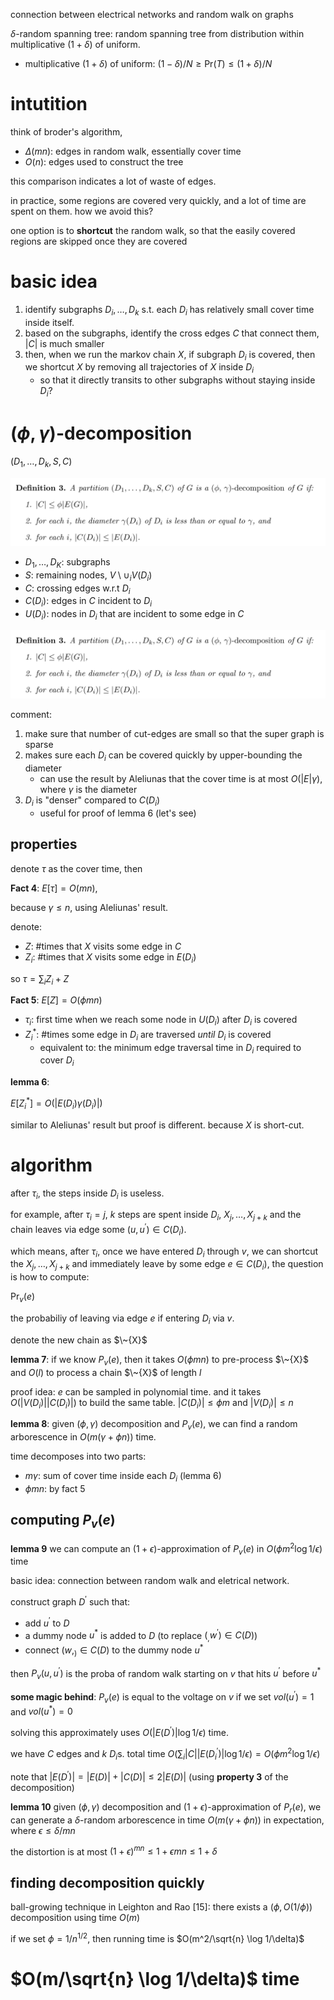 connection between electrical networks and random walk on graphs

$`\delta`$-random spanning tree: random spanning tree from distribution within multiplicative $`(1+\delta)`$ of uniform. 

- multiplicative $`(1+\delta)`$ of uniform: $`(1-\delta) / N \ge \text{Pr}(T) \le (1+\delta) / N`$




# intutition

think of broder's algorithm, 

- $`\Delta(mn)`$: edges in random walk, essentially cover time
- $`O(n)`$: edges used to construct the tree

this comparison indicates a lot of waste of edges. 

in practice, some regions are covered very quickly, and a lot of time are spent on them. how we avoid this?

one option is to **shortcut** the random walk, so that the easily covered regions are skipped once they are covered

# basic idea

1. identify subgraphs $`D_i, \ldots, D_k`$ s.t. each $`D_i`$ has relatively small cover time inside itself. 
2. based on the subgraphs, identify the cross edges $`C`$ that connect them, $`|C|`$ is much smaller
3. then, when we run the markov chain $`X`$, if subgraph $`D_i`$ is covered, then we shortcut $`X`$ by removing all trajectories of $`X`$ inside $`D_i`$
   - so that it directly transits to other subgraphs without staying inside $`D_i`$?

# $`(\phi, \gamma)`$-decomposition

$`(D_1, \ldots, D_k, S, C)`$

![](figs/faster-generation-partition-def.png)

- $`D_1, \ldots, D_K`$: subgraphs
- $`S`$: remaining nodes, $`V \setminus \cup_i V(D_i)`$
- $`C`$: crossing edges w.r.t $`D_i`$
- $`C(D_i)`$: edges in $`C`$ incident to $`D_i`$
- $`U(D_i)`$: nodes in $`D_i`$ that are incident to some edge in $`C`$

![](figs/faster-generation-partition-def.png)

comment:

1. make sure that number of cut-edges are small so that the super graph is sparse
2. makes sure each $`D_i`$ can be covered quickly by upper-bounding the diameter
   - can use the result by Aleliunas that the cover time is at most $`O(|E|\gamma)`$, where $`\gamma`$ is the diameter
3. $`D_i`$ is "denser" compared to $`C(D_i)`$
   - useful for proof of lemma 6 (let's see)

## properties

denote $`\tau`$ as the cover time, then 

**Fact 4**: $`E[\tau]=O(mn)`$, 

because $`\gamma \le n`$, using Aleliunas' result. 

denote:

-  $`Z`$: \#times that $`X`$ visits some edge in $`C`$
-  $`Z_i`$: \#times that $`X`$ visits some edge in $`E(D_i)`$

so $`\tau=\sum_i Z_i + Z`$

**Fact 5**: $`E[Z]=O(\phi mn)`$

- $`\tau_i`$: first time when we reach some node in $`U(D_i)`$ after $`D_i`$ is covered
- $`Z_i^{*}`$: \#times some edge in $`D_i`$ are traversed *until* $`D_i`$ is covered
  - equivalent to: the minimum edge traversal time in $`D_i`$ required to cover $`D_i`$


**lemma 6**:

$`E[Z_i^{*}]=O(|E(D_i) \gamma(D_i)|)`$

similar to Aleliunas' result but proof is different. because $`X`$ is short-cut. 


# algorithm

after $`\tau_i`$, the steps inside $`D_i`$ is useless. 

for example, after $`\tau_i=j`$, $`k`$ steps are spent inside $`D_i`$, $`X_j, \ldots, X_{j+k}`$ and the chain leaves via edge some $`(u, u^{'}) \in C(D_i)`$. 

which means, after $`\tau_i`$, once we have entered $`D_i`$ through $`v`$, we can shortcut the $`X_j, \ldots, X_{j+k}`$ and immediately leave by some edge $`e \in C(D_i)`$, the question is how to compute:

$`\text{Pr}_v(e)`$

the probabiliy of leaving via edge $`e`$ if entering $`D_i`$ via $`v`$. 

denote the new chain as $`\~{X}`$

**lemma 7**: if we know $`P_v(e)`$, then it takes $`O(\phi mn)`$ to pre-process $`\~{X}`$ and $`O(l)`$ to process a chain $`\~{X}`$ of length $`l`$

proof idea: $`e`$ can be sampled in polynomial time. and it takes $`O(|V(D_i)||C(D_i)|)`$ to build the same table. $`|C(D_i)| \le \phi m`$ and $`|V(D_i)| \le n`$

**lemma 8**: given $`(\phi, \gamma)`$ decomposition and $`P_v(e)`$, we can find a random arborescence in $`O(m(\gamma + \phi n))`$ time. 

time decomposes into two parts:

- $`m\gamma`$: sum of cover time inside each $`D_i`$ (lemma 6)
- $`\phi mn`$: by fact 5

## computing $`P_v(e)`$

**lemma 9** we can compute an $`(1+\epsilon)`$-approximation of $`P_v(e)`$ in $`O(\phi m^2 \log 1/\epsilon)`$ time

basic idea: connection between random walk and eletrical network. 

construct graph $`D^{'}`$ such that:

- add $`u^{'}`$ to $`D`$
- a dummy node $`u^{*}`$ is added to $`D`$ (to replace $`(_, w^{'}) \in C(D)`$)
- connect $`(w, _) \in C(D)`$ to the dummy node $`u^{*}`$

then $`P_v(u, u^{'})`$ is the proba of random walk starting on $`v`$ that hits $`u^{'}`$ before $`u^{*}`$

**some magic behind**: $`P_v(e)`$ is equal to the voltage on $`v`$ if we set $`vol(u^{'})=1`$ and $`vol(u^{*})=0`$

solving this approximately uses $`O(|E(D^{'})|\log 1/\epsilon)`$ time. 

we have $`C`$ edges and $`k`$ $`D_i`$s. total time $`O(\sum_i |C||E(D_i^{'})|\log 1/\epsilon)=O(\phi m^2 \log 1/\epsilon)`$

note that $`|E(D^{'})|=|E(D)| + |C(D)| \le 2|E(D)|`$ (using **property 3** of the decomposition)

**lemma 10** given $`(\phi, \gamma)`$ decomposition and $`(1+\epsilon)`$-approximation of $`P_r(e)`$, we can generate a $`\delta`$-random arborescence in time $`O(m(\gamma + \phi n))`$ in expectation, where $`\epsilon \le \delta / mn`$

the distortion is at most $`(1+\epsilon)^{mn} \le 1+\epsilon mn \le 1 + \delta`$

## finding decomposition quickly

ball-growing technique in Leighton and Rao [15]: there exists a $`(\phi, O(1/\phi))`$ decomposition using time $`O(m)`$

if we set $`\phi=1/n^{1/2}`$, then running time is $`O(m^2/\sqrt{n} \log 1/\delta)`$

# $`O(m/\sqrt{n} \log 1/\delta)`$ time